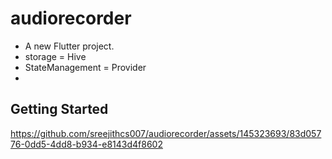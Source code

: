 # audiorecorder
 - A new Flutter project.
 - storage = Hive
 - StateManagement = Provider
 - 



## Getting Started


https://github.com/sreejithcs007/audiorecorder/assets/145323693/83d05776-0dd5-4dd8-b934-e8143d4f8602




